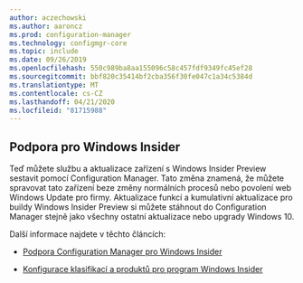 ```yaml
---
author: aczechowski
ms.author: aaroncz
ms.prod: configuration-manager
ms.technology: configmgr-core
ms.topic: include
ms.date: 09/26/2019
ms.openlocfilehash: 550c989ba8aa155096c58c457fdf9349fc45ef28
ms.sourcegitcommit: bbf820c35414bf2cba356f30fe047c1a34c5384d
ms.translationtype: MT
ms.contentlocale: cs-CZ
ms.lasthandoff: 04/21/2020
ms.locfileid: "81715988"
---
```

## <a name="support-for-windows-insider"></a><a name="bkmk_wifb"></a>Podpora pro Windows Insider

<!--3556023-->

Teď můžete službu a aktualizace zařízení s Windows Insider Preview sestavit pomocí Configuration Manager. Tato změna znamená, že můžete spravovat tato zařízení beze změny normálních procesů nebo povolení web Windows Update pro firmy. Aktualizace funkcí a kumulativní aktualizace pro buildy Windows Insider Preview si můžete stáhnout do Configuration Manager stejně jako všechny ostatní aktualizace nebo upgrady Windows 10.

Další informace najdete v těchto článcích:

- [Podpora Configuration Manager pro Windows Insider](../../../../plan-design/configs/support-for-windows-10.md#bkmk_WIfB-support)

- [Konfigurace klasifikací a produktů pro program Windows Insider](../../../../../sum/get-started/configure-classifications-and-products.md#bkmk_WIfB)
